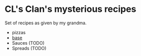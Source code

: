 # CL's Clan's mysterious recipes

Set of recipes as given by my grandma.

* pizzas
* [base](./pizzas/base.md)
* Sauces (TODO)
* Spreads (TODO)

